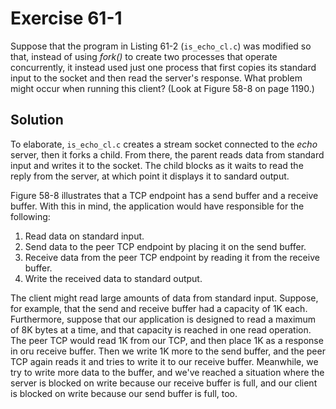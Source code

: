 # Exercise 61-1

Suppose that the program in Listing 61-2 (`is_echo_cl.c`) was modified so that, instead
of using *fork()* to create two processes that operate concurrently, it instead used just
one process that first copies its standard input to the socket and then read the server's
response. What problem might occur when running this client? (Look at Figure 58-8 on
page 1190.)

## Solution

To elaborate, `is_echo_cl.c` creates a stream socket connected to the *echo* server, then
it forks a child. From there, the parent reads data from standard input and writes it to
the socket. The child blocks as it waits to read the reply from the server, at which point
it displays it to sandard output.

Figure 58-8 illustrates that a TCP endpoint has a send buffer and a receive buffer. With
this in mind, the application would have responsible for the following:

1. Read data on standard input.
2. Send data to the peer TCP endpoint by placing it on the send buffer.
3. Receive data from the peer TCP endpoint by reading it from the receive buffer.
4. Write the received data to standard output.

The client might read large amounts of data from standard input. Suppose, for example,
that the send and receive buffer had a capacity of 1K each. Furthermore, suppose
that our application is designed to read a maximum of 8K bytes at a time, and that
capacity is reached in one read operation. The peer TCP would read 1K from our TCP,
and then place 1K as a response in oru receive buffer. Then we write 1K more to the
send buffer, and the peer TCP again reads it and tries to write it to our receive
buffer. Meanwhile, we try to write more data to the buffer, and we've reached a situation
where the server is blocked on write because our receive buffer is full, and our client
is blocked on write because our send buffer is full, too.
